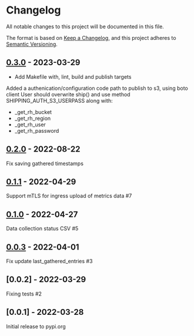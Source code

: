 # Changelog
All notable changes to this project will be documented in this file.

The format is based on [Keep a Changelog](https://keepachangelog.com/en/1.0.0/),
and this project adheres to [Semantic Versioning](https://semver.org/spec/v2.0.0.html).

## [0.3.0] - 2023-03-29

- Add Makefile with, lint, build and publish targets

Added a authenication/configuration code path to publish to s3, using boto client
User should overwrite ship() and use method SHIPPING_AUTH_S3_USERPASS along with:
- _get_rh_bucket
- _get_rh_region
- _get_rh_user
- _get_rh_password

## [0.2.0] - 2022-08-22

Fix saving gathered timestamps

## [0.1.1] - 2022-04-29

Support mTLS for ingress upload of metrics data #7

## [0.1.0] - 2022-04-27

Data collection status CSV #5

## [0.0.3] - 2022-04-01

Fix update last_gathered_entries #3

## [0.0.2] - 2022-03-29

Fixing tests #2

## [0.0.1] - 2022-03-28

Initial release to pypi.org

[Unreleased]: https://github.com/RedHatInsights/insights-analytics-collector/compare/v0.3.0...HEAD
[0.3.0]: https://github.com/RedHatInsights/insights-analytics-collector/releases/v0.3.0
[0.2.0]: https://github.com/RedHatInsights/insights-analytics-collector/releases/v0.2.0
[0.1.1]: https://github.com/RedHatInsights/insights-analytics-collector/releases/v0.1.1
[0.1.0]: https://github.com/RedHatInsights/insights-analytics-collector/releases/v0.1.0
[0.0.3]: https://github.com/RedHatInsights/insights-analytics-collector/releases/v0.0.3
